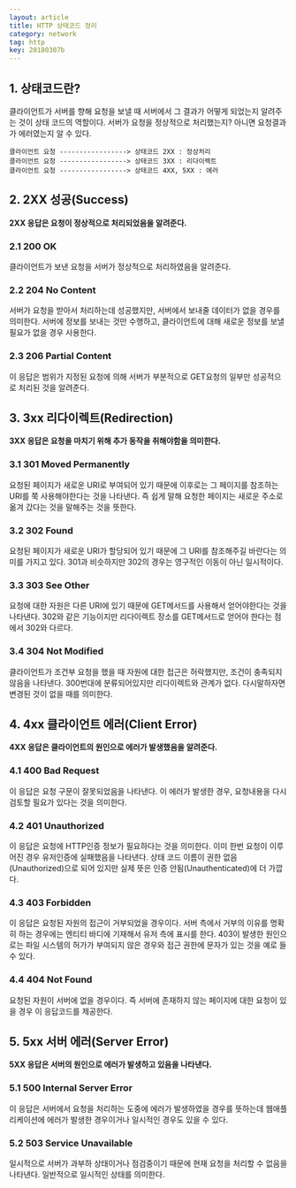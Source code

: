 ```yaml
---
layout: article
title: HTTP 상태코드 정리
category: network
tag: http
key: 20180307b
---
```



## 1. 상태코드란?
클라이언트가 서버를 향해 요청을 보낼 때 서버에서 그 결과가 어떻게 되었는지 알려주는 것이 상태 코드의 역할이다. 서버가 요청을 정상적으로 처리했는지? 아니면 요청결과가 에러였는지 알 수 있다.

```
클라이언트 요청 -----------------> 상태코드 2XX : 정상처리
클라이언트 요청 -----------------> 상태코드 3XX : 리다이렉트
클라이언트 요청 -----------------> 상태코드 4XX, 5XX : 에러
```

## 2. 2XX 성공(Success)
**2XX 응답은 요청이 정상적으로 처리되었음을 알려준다.**

### 2.1 200 OK
클라이언트가 보낸 요청을 서버가 정상적으로 처리하였음을 알려준다.

### 2.2 204 No Content
서버가 요청을 받아서 처리하는데 성공했지만, 서버에서 보내줄 데이터가 없을 경우를 의미한다.
서버에 정보를 보내는 것만 수행하고, 클라이언트에 대해 새로운 정보를 보낼 필요가 없을 경우 사용한다.

### 2.3 206 Partial Content
이 응답은 범위가 지정된 요청에 의해 서버가 부분적으로 GET요청의 일부만 성공적으로 처리된 것을 알려준다.

## 3. 3xx 리다이렉트(Redirection)
**3XX 응답은 요청을 마치기 위해 추가 동작을 취해야함을 의미한다.**

### 3.1 301 Moved Permanently
요청된 페이지가 새로운 URI로 부여되어 있기 때문에 이후로는 그 페이지를 참조하는 URI를 쭉 사용해야한다는 것을 나타낸다.
즉 쉽게 말해 요청한 페이지는 새로운 주소로 옮겨 갔다는 것을 말해주는 것을 뜻한다.

### 3.2 302 Found
요청된 페이지가 새로운 URI가 할당되어 있기 때문에 그 URI를 참조해주길 바란다는 의미를 가지고 있다.
301과 비슷하지만 302의 경우는 영구적인 이동이 아닌 일시적이다.

### 3.3 303 See Other
요청에 대한 자원은 다른 URI에 있기 때문에 GET메서드를 사용해서 얻어야한다는 것을 나타낸다.
302와 같은 기능이지만 리다이렉트 장소를 GET메서드로 얻어야 한다는 점에서 302와 다르다.

### 3.4 304 Not Modified
클라이언트가 조건부 요청을 했을 때 자원에 대한 접근은 허락했지만, 조건이 충족되지 않음을 나타낸다.
300번대에 분류되어있지만 리다이렉트와 관계가 없다. 다시말하자면 변경된 것이 없을 때를 의미한다.

## 4. 4xx 클라이언트 에러(Client Error)
**4XX 응답은 클라이언트의 원인으로 에러가 발생했음을 알려준다.**

### 4.1 400 Bad Request
이 응답은 요청 구문이 잘못되었음을 나타낸다. 이 에러가 발생한 경우, 요청내용을 다시 검토할 필요가 있다는 것을 의미한다.

### 4.2 401 Unauthorized
이 응답은 요청에 HTTP인증 정보가 필요하다는 것을 의미한다. 이미 한번 요청이 이루어진 경우 유저인증에 실패했음을 나타낸다. 상태 코드 이름이 권한 없음(Unauthorized)으로 되어 있지만 실제 뜻은 인증 안됨(Unauthenticated)에 더 가깝다.

### 4.3 403 Forbidden
이 응답은 요청된 자원의 접근이 거부되었을 경우이다. 서버 측에서 거부의 이유를 명확히 하는 경우에는 엔티티 바디에 기재해서 유저 측에 표시를 한다. 403이 발생한 원인으로는 파일 시스템의 허가가 부여되지 않은 경우와 접근 권한에 문자가 있는 것을 예로 들수 있다.

### 4.4 404 Not Found
요청된 자원이 서버에 없을 경우이다. 즉 서버에 존재하지 않는 페이지에 대한 요청이 있을 경우 이 응답코드를 제공한다.

## 5. 5xx 서버 에러(Server Error)
**5XX 응답은 서버의 원인으로 에러가 발생하고 있음을 나타낸다.**

### 5.1 500 Internal Server Error
이 응답은 서버에서 요청을 처리하는 도중에 에러가 발생하였을 경우를 뜻하는데 웹애플리케이션에 에러가 발생한 경우이거나 일시적인 경우도 있을 수 있다.

### 5.2 503 Service Unavailable
일시적으로 서버가 과부하 상태이거나 점검중이기 때문에 현재 요청을 처리할 수 없음을 나타낸다. 일반적으로 일시적인 상태를 의미한다.
